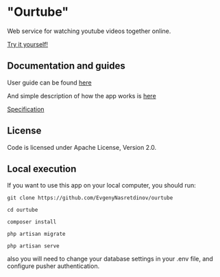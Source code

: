 "Ourtube"
============

Web service for watching youtube videos together online.

[Try it yourself!](https://cryptic-ridge-51398.herokuapp.com/)


Documentation and guides
----------------

User guide can be found [here](https://github.com/EvgenyNasretdinov/ourtube/blob/master/txt/userguide.md)

And simple description of how the app works is [here](https://github.com/EvgenyNasretdinov/ourtube/blob/master/txt/programmerguide.md)

[Specification](https://github.com/EvgenyNasretdinov/ourtube/blob/master/txt/specification.md)

License
-------

Code is licensed under Apache License, Version 2.0.


Local execution
---------

If you want to use this app on your local computer,
you should run:

    git clone https://github.com/EvgenyNasretdinov/ourtube

    cd ourtube

    composer install

    php artisan migrate

    php artisan serve

also you will need to change your database settings in your .env file, and configure pusher authentication.
